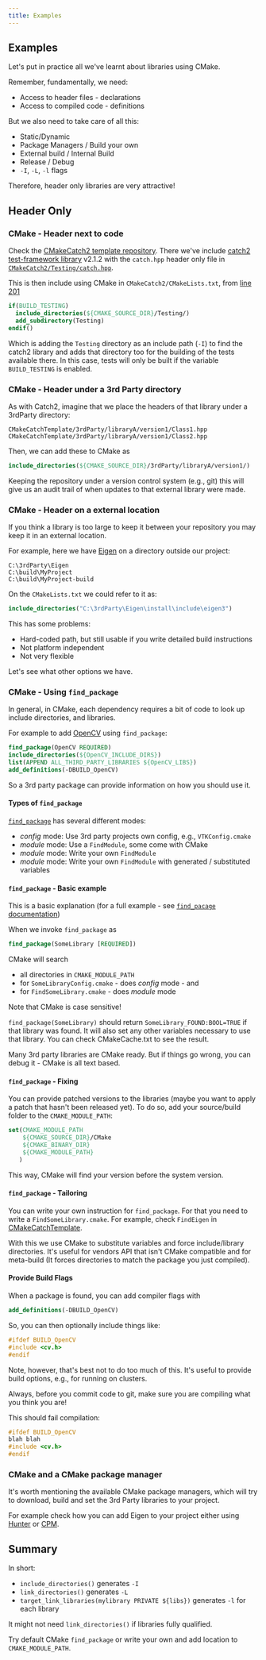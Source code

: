 ```yaml
---
title: Examples
---
```


## Examples

Let's put in practice all we've learnt about libraries using CMake.

Remember, fundamentally, we need:
* Access to header files - declarations
* Access to compiled code - definitions

But we also need to take care of all this:
* Static/Dynamic
* Package Managers / Build your own
* External build / Internal Build
* Release / Debug
* `-I`, `-L`, `-l` flags

Therefore, header only libraries are very attractive!

## Header Only

### CMake - Header next to code

Check the [CMakeCatch2 template repository][gh-catch].
There we've include [catch2 test-framework library][catch2] v2.1.2 with the `catch.hpp` header only
file in [`CMakeCatch2/Testing/catch.hpp`][gh-catch-hpp].

This is then include using CMake in `CMakeCatch2/CMakeLists.txt`, from [line 201][gh-cmake-catch]
```cmake
if(BUILD_TESTING)
  include_directories(${CMAKE_SOURCE_DIR}/Testing/)
  add_subdirectory(Testing)
endif()
```
Which is adding the `Testing` directory as an include path (`-I`) to find the catch2 library
and adds that directory too for the building of the tests available there. In this case, tests will
only be built if the variable `BUILD_TESTING` is enabled.

### CMake - Header under a 3rd Party directory

As with Catch2, imagine that we place the headers of that library under a 3rdParty directory:

```
CMakeCatchTemplate/3rdParty/libraryA/version1/Class1.hpp
CMakeCatchTemplate/3rdParty/libraryA/version1/Class2.hpp
```

Then, we can add these to CMake as
```cmake
include_directories(${CMAKE_SOURCE_DIR}/3rdParty/libraryA/version1/)
```

Keeping the repository under a version control system (e.g., git) this will give us an
audit trail of when updates to that external library were made.


### CMake - Header on a external location

If you think a library is too large to keep it between your repository you may keep it
in an external location.

For example, here we have [Eigen][eigen] on a directory outside our project:

```
C:\3rdParty\Eigen
C:\build\MyProject
C:\build\MyProject-build
```

On the `CMakeLists.txt` we could refer to it as:

```cmake
include_directories("C:\3rdParty\Eigen\install\include\eigen3")
```

This has some problems:
* Hard-coded path, but still usable if you write detailed build instructions
* Not platform independent
* Not very flexible

Let's see what other options we have.

### CMake - Using `find_package`

In general, in CMake, each dependency requires a bit of code to look up include
directories, and libraries.

For example to add [OpenCV][opencv] using `find_package`:
```cmake
find_package(OpenCV REQUIRED)
include_directories(${OpenCV_INCLUDE_DIRS})
list(APPEND ALL_THIRD_PARTY_LIBRARIES ${OpenCV_LIBS})
add_definitions(-DBUILD_OpenCV)
```

So a 3rd party package can provide information on how you should use it.


#### Types of `find_package`

[`find_package`][find_package] has several different modes:
* *config* mode: Use 3rd party projects own config, e.g., `VTKConfig.cmake`
* *module* mode: Use a `FindModule`, some come with CMake
* *module* mode: Write your own `FindModule`
* *module* mode: Write your own `FindModule` with generated / substituted variables


#### `find_package` - Basic example

This is a basic explanation (for a full example - see [`find_pacage` documentation][find_package])

When we invoke `find_package` as

```cmake
find_package(SomeLibrary [REQUIRED])
```

CMake will search
* all directories in `CMAKE_MODULE_PATH`
* for `SomeLibraryConfig.cmake` - does *config* mode - and
* for `FindSomeLibrary.cmake` - does *module* mode

Note that CMake is case sensitive!


`find_package(SomeLibrary)` should return `SomeLibrary_FOUND:BOOL=TRUE` if that
library was found. It will also set any other variables necessary to use that library.
You can check CMakeCache.txt to see the result.

Many 3rd party libraries are CMake ready. But if things go wrong, you can debug
it - CMake is all text based.


#### `find_package` - Fixing

You can provide patched versions to the libraries (maybe you want to apply a
patch that hasn't been released yet). To do so, add your source/build folder to
the `CMAKE_MODULE_PATH`:

```cmake
set(CMAKE_MODULE_PATH
    ${CMAKE_SOURCE_DIR}/CMake
    ${CMAKE_BINARY_DIR}
    ${CMAKE_MODULE_PATH}
   )
```
This way, CMake will find your version before the system version.


#### `find_package` - Tailoring

You can write your own instruction for `find_package`. For that you need to write a
`FindSomeLibrary.cmake`. For example, check `FindEigen` in [CMakeCatchTemplate][gh-CatchTemplate-FindEigen].

With this we use CMake to substitute variables and force include/library directories.
It's useful for vendors API that isn't CMake compatible and
for meta-build (It forces directories to match the package you just compiled).


#### Provide Build Flags

When a package is found, you can add compiler flags with
```cmake
add_definitions(-DBUILD_OpenCV)
```

So, you can then optionally include things like:
```cpp
#ifdef BUILD_OpenCV
#include <cv.h>
#endif
```

Note, however, that's best not to do too much of this.
It's useful to provide build options, e.g., for running on clusters.

Always, before you commit code to git,
make sure you are compiling what you think you are!

This should fail compilation:
```cpp
#ifdef BUILD_OpenCV
blah blah
#include <cv.h>
#endif
```

### CMake and a CMake package manager

It's worth mentioning the available CMake package managers, which will try to
download, build and set the 3rd Party libraries to your project.

For example check how you can add Eigen to your project either using
[Hunter][hunter-eigen] or [CPM][cpm-eigen].

## Summary

In short:
* `include_directories()` generates `-I`
* `link_directories()` generates `-L`
* `target_link_libraries(mylibrary PRIVATE ${libs})` generates `-l` for each library

It might not need `link_directories()` if libraries fully qualified.

Try default CMake `find_package` or write your own and add location to `CMAKE_MODULE_PATH`.


[catch2]: https://github.com/catchorg/Catch2
[gh-catch]: https://github.com/UCL/CMakeCatch2
[gh-catch-hpp]: https://github.com/UCL/CMakeCatch2/blob/master/Testing/catch.hpp
[gh-cmake-catch]: https://github.com/UCL/CMakeCatch2/blob/master/CMakeLists.txt#L201
[eigen]: https://eigen.tuxfamily.org/index.php
[opencv]: https://docs.opencv.org/4.5.0/db/df5/tutorial_linux_gcc_cmake.html
[find_package]: https://cmake.org/cmake/help/latest/command/find_package.html
[gh-CatchTemplate-FindEigen]: https://github.com/MattClarkson/CMakeCatchTemplate/blob/master/CMake/FindEigen.cmake
[hunter-eigen]: https://hunter.readthedocs.io/en/latest/packages/pkg/Eigen.html#pkg-eigen
[cpm-eigen]: https://github.com/TheLartians/CPM.cmake/wiki/More-Snippets#Eigen
